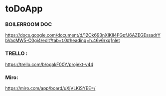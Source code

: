 # toDoApp

### BOILERROOM DOC
https://docs.google.com/document/d/12Ok693nXIKlI4FGpfJ6AZEGEssadrYbVacMW5-C0gj4/edit?tab=t.0#heading=h.46v6rxg1nlet




### TRELLO :
https://trello.com/b/ogakF00Y/projekt-v44




### Miro:
https://miro.com/app/board/uXjVLKiSYEE=/
